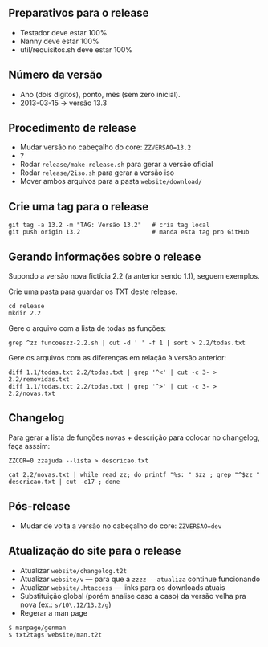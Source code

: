 
## Preparativos para o release

- Testador deve estar 100%
- Nanny deve estar 100%
- util/requisitos.sh deve estar 100%


## Número da versão

- Ano (dois dígitos), ponto, mês (sem zero inicial).
- 2013-03-15 → versão 13.3


## Procedimento de release

- Mudar versão no cabeçalho do core: `ZZVERSAO=13.2`
- ?
- Rodar `release/make-release.sh` para gerar a versão oficial
- Rodar `release/2iso.sh` para gerar a versão iso
- Mover ambos arquivos para a pasta `website/download/`


## Crie uma tag para o release

```
git tag -a 13.2 -m "TAG: Versão 13.2"   # cria tag local
git push origin 13.2                    # manda esta tag pro GitHub
```


## Gerando informações sobre o release

Supondo a versão nova fictícia 2.2 (a anterior sendo 1.1), seguem exemplos.

Crie uma pasta para guardar os TXT deste release.

```
cd release
mkdir 2.2
```

Gere o arquivo com a lista de todas as funções:

```
grep ^zz funcoeszz-2.2.sh | cut -d ' ' -f 1 | sort > 2.2/todas.txt
```

Gere os arquivos com as diferenças em relação à versão anterior:

```
diff 1.1/todas.txt 2.2/todas.txt | grep '^<' | cut -c 3- > 2.2/removidas.txt
diff 1.1/todas.txt 2.2/todas.txt | grep '^>' | cut -c 3- > 2.2/novas.txt
```


## Changelog

Para gerar a lista de funções novas + descrição para colocar no changelog, faça asssim:

```
ZZCOR=0 zzajuda --lista > descricao.txt

cat 2.2/novas.txt | while read zz; do printf "%s: " $zz ; grep "^$zz " descricao.txt | cut -c17-; done
```


## Pós-release

- Mudar de volta a versão no cabeçalho do core: `ZZVERSAO=dev`


## Atualização do site para o release

- Atualizar `website/changelog.t2t`
- Atualizar `website/v` — para que a `zzzz --atualiza` continue funcionando
- Atualizar `website/.htaccess` — links para os downloads atuais
- Substituição global (porém analise caso a caso) da versão velha pra nova (ex.: `s/10\.12/13.2/g`)
- Regerar a man page

```
$ manpage/genman
$ txt2tags website/man.t2t
```

